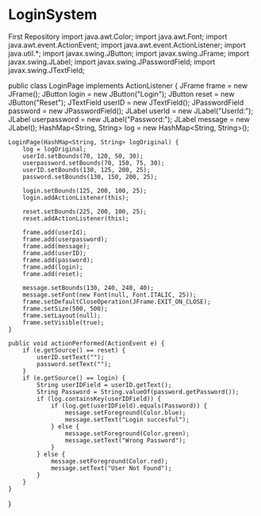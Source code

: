 # LoginSystem
First Repository
import java.awt.Color;
import java.awt.Font;
import java.awt.event.ActionEvent;
import java.awt.event.ActionListener;
import java.util.*;
import javax.swing.JButton;
import javax.swing.JFrame;
import javax.swing.JLabel;
import javax.swing.JPasswordField;
import javax.swing.JTextField;

public class LoginPage implements ActionListener {
	JFrame frame = new JFrame();
	JButton login = new JButton("Login");
	JButton reset = new JButton("Reset");
	JTextField userID = new JTextField();
	JPasswordField password = new JPasswordField();
	JLabel userId = new JLabel("UserId:");
	JLabel userpassword = new JLabel("Password:");
	JLabel message = new JLabel();
	HashMap<String, String> log = new HashMap<String, String>();

	LoginPage(HashMap<String, String> logOriginal) {
		log = logOriginal;
		userId.setBounds(70, 120, 50, 30);
		userpassword.setBounds(70, 150, 75, 30);
		userID.setBounds(130, 125, 200, 25);
		password.setBounds(130, 150, 200, 25);

		login.setBounds(125, 200, 100, 25);
		login.addActionListener(this);

		reset.setBounds(225, 200, 100, 25);
		reset.addActionListener(this);

		frame.add(userId);
		frame.add(userpassword);
		frame.add(message);
		frame.add(userID);
		frame.add(password);
		frame.add(login);
		frame.add(reset);

		message.setBounds(130, 240, 240, 40);
		message.setFont(new Font(null, Font.ITALIC, 25));
		frame.setDefaultCloseOperation(JFrame.EXIT_ON_CLOSE);
		frame.setSize(500, 500);
		frame.setLayout(null);
		frame.setVisible(true);
	}

	public void actionPerformed(ActionEvent e) {
		if (e.getSource() == reset) {
			userID.setText("");
			password.setText("");
		}
		if (e.getSource() == login) {
			String userIDField = userID.getText();
			String Password = String.valueOf(password.getPassword());
			if (log.containsKey(userIDField)) {
				if (log.get(userIDField).equals(Password)) {
					message.setForeground(Color.blue);
					message.setText("Login succesful");
				} else {
					message.setForeground(Color.green);
					message.setText("Wrong Password");
				}
			} else {
				message.setForeground(Color.red);
				message.setText("User Not Found");
			}
		}
	}
}
